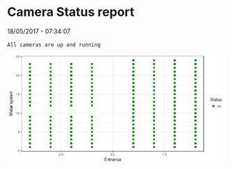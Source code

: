 Camera Status report
================
18/05/2017 - 07:34:07

    All cameras are up and running

![](camreport_files/figure-markdown_github/unnamed-chunk-2-1.png)
